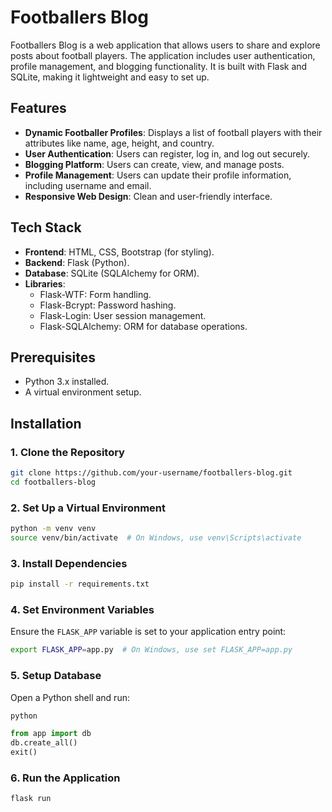 # Footballers Blog

Footballers Blog is a web application that allows users to share and explore posts about football players. The application includes user authentication, profile management, and blogging functionality. It is built with Flask and SQLite, making it lightweight and easy to set up.

## Features
- **Dynamic Footballer Profiles**: Displays a list of football players with their attributes like name, age, height, and country.
- **User Authentication**: Users can register, log in, and log out securely.
- **Blogging Platform**: Users can create, view, and manage posts.
- **Profile Management**: Users can update their profile information, including username and email.
- **Responsive Web Design**: Clean and user-friendly interface.

## Tech Stack
- **Frontend**: HTML, CSS, Bootstrap (for styling).
- **Backend**: Flask (Python).
- **Database**: SQLite (SQLAlchemy for ORM).
- **Libraries**:
  - Flask-WTF: Form handling.
  - Flask-Bcrypt: Password hashing.
  - Flask-Login: User session management.
  - Flask-SQLAlchemy: ORM for database operations.

## Prerequisites
- Python 3.x installed.
- A virtual environment setup.

## Installation

### 1. Clone the Repository
```bash
git clone https://github.com/your-username/footballers-blog.git
cd footballers-blog
```

### 2. Set Up a Virtual Environment
```bash
python -m venv venv
source venv/bin/activate  # On Windows, use venv\Scripts\activate
```

### 3. Install Dependencies
```bash
pip install -r requirements.txt
```

### 4. Set Environment Variables
Ensure the `FLASK_APP` variable is set to your application entry point:
```bash
export FLASK_APP=app.py  # On Windows, use set FLASK_APP=app.py
```

### 5. Setup Database
Open a Python shell and run:
```bash
python
```
```python
from app import db
db.create_all()
exit()
```

### 6. Run the Application
```bash
flask run
```
